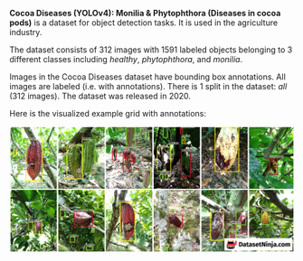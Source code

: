 **Cocoa Diseases (YOLOv4): Monilia & Phytophthora (Diseases in cocoa pods)** is a dataset for object detection tasks. It is used in the agriculture industry.

The dataset consists of 312 images with 1591 labeled objects belonging to 3 different classes including *healthy*, *phytophthora*, and *monilia*.

Images in the Cocoa Diseases dataset have bounding box annotations. All images are labeled (i.e. with annotations). There is 1 split in the dataset: *all* (312 images). The dataset was released in 2020.

Here is the visualized example grid with annotations:

<img src="https://github.com/dataset-ninja/cocoa-diseases/raw/main/visualizations/horizontal_grid.png">
